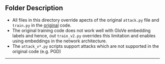 ## Folder Description

+ All files in this directory override apects of the original `attack.py` file and `train.py` in the [original](https://github.com/BoyuanChen/label_representations) code.
+ The original training code does not work well with GloVe embedding labels and hence, out `train_v2.py` overrides this limitation and enables using embeddings in the network architecture.
+ The `attack_v*.py` scripts support attacks which are not supported in the original code (e.g. PGD)

---